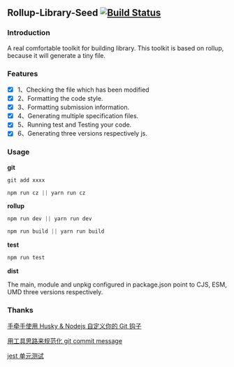 ## Rollup-Library-Seed [![Build Status](https://travis-ci.com/Copyes/rollup-library-seed.svg?branch=master)](https://travis-ci.com/Copyes/rollup-library-seed)

### Introduction

A real comfortable toolkit for building library. This toolkit is based on rollup, because it will generate a tiny file.

### Features

* [x] 1、Checking the file which has been modified
* [x] 2、Formatting the code style.
* [x] 3、Formatting submission information.
* [x] 4、Generating multiple specification files.
* [x] 5、Running test and Testing your code.
* [x] 6、Generating three versions respectively js.

### Usage

**git**

```js
git add xxxx
```

```js
npm run cz || yarn run cz
```

**rollup**

```js
npm run dev || yarn run dev
```

```js
npm run build || yarn run build
```

**test**

```js
npm run test
```

**dist**

The main, module and unpkg configured in package.json point to CJS, ESM, UMD three versions respectively.

### Thanks

[手牵手使用 Husky & Nodejs 自定义你的 Git 钩子](https://github.com/PaicFE/blog/issues/10)

[用工具思路来规范化 git commit message](https://github.com/pigcan/blog/issues/15)

[jest 单元测试](https://facebook.github.io/jest/zh-Hans/)
